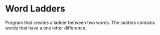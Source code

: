 # Word Ladders
 Program that creates a ladder between two words. The ladders contains words that have a one letter difference.
